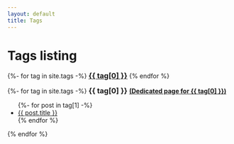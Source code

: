 ```yaml
---
layout: default
title: Tags
---
```


<!-- Begin code @ tags/index.md -->

# Tags listing

<div class="catcloud">
{%- for tag in site.tags -%}
  <a href="#{{ tag[0] }}"><h3 style="display:inline;">{{ tag[0] }}</h3></a>
  <!-- <a href="{{ tag[0] | prepend: 'tags/' | relative_url }}"><h3 style="display:inline;">{{ tag[0] }}</h3></a> -->
{% endfor %}
</div>

<p></p>

<div class="catcloud">
{%- for tag in site.tags -%}
  <a name="{{ tag[0] }}"><h3 style="display:inline;">{{ tag[0] }}</h3></a>
  <!-- <a href="{{ tag[0] | prepend: 'tags/' | relative_url }}"><h3>{{ tag[0] }}</h3></a> -->
  <a href="{{ tag[0] | prepend: 'tags/' | relative_url }}"><h4 style="display:inline;">(Dedicated page for {{ tag[0] }})</h4></a>
  <ul>
    {%- for post in tag[1] -%}
      <li><a href="{{ post.url| relative_url }}">{{ post.title }}</a></li>
    {% endfor %}
  </ul>
{% endfor %}
<div>

<!-- End code @ tags/index.md -->
